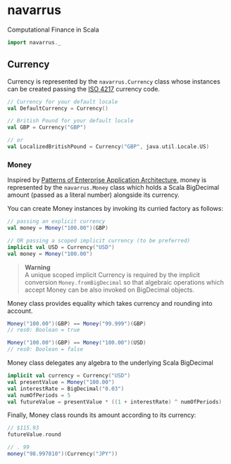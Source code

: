 # navarrus
Computational Finance in Scala

```scala
import navarrus._
```


## Currency
Currency is represented by the ``navarrus.Currency`` class whose instances can be created passing the [ISO 4217](http://www.iso.org/iso/home/standards/currency_codes.htm) currency code. 

```scala
// Currency for your default locale
val DefaultCurrency = Currency()

// British Pound for your default locale
val GBP = Currency("GBP")

// or
val LocalizedBritishPound = Currency("GBP", java.util.Locale.US)
```


### Money
Inspired by [Patterns of Enterprise Application Architecture](http://martinfowler.com/eaaCatalog/money.html), money is represented by the ``navarrus.Money`` class which holds a Scala BigDecimal amount (passed as a literal number) alongside its currency.

You can create Money instances by invoking its curried factory as follows:

```scala
// passing an explicit currency
val money = Money("100.00")(GBP)

// OR passing a scoped implicit currency (to be preferred)
implicit val USD = Currency("USD")
val money = Money("100.00")
```
> __Warning__   
> A unique scoped implicit Currency is required by the implicit conversion ``Money.fromBigDecimal`` so that algebraic operations which accept Money can be also invoked on BigDecimal objects.



Money class provides equality which takes currency and rounding into account.

```scala
Money("100.00")(GBP) == Money("99.999")(GBP)
// res0: Boolean = true

Money("100.00")(GBP) == Money("100.00")(USD)
// res0: Boolean = false
```

Money class delegates any algebra to the underlying Scala BigDecimal

```scala
implicit val currency = Currency("USD")
val presentValue = Money("100.00")
val interestRate = BigDecimal("0.03")
val numOfPeriods = 5
val futureValue = presentValue * ((1 + interestRate) ^ numOfPeriods)
```

Finally, Money class rounds its amount according to its currency:

```scala
// $115.93
futureValue.round

// . 99
money("98.997810")(Currency("JPY"))
```
